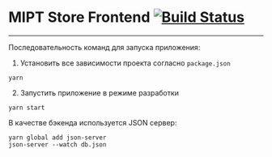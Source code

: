 # MIPT Store Frontend [![Build Status](https://travis-ci.com/SNVC1/devops-2020.svg?token=1eqkPsLFhPaKepysEJyt&branch=master)](https://travis-ci.com/SNVC1/devops-2020)

---
Последовательность команд для запуска приложения:
1. Установить все зависимости проекта согласно `package.json`
```shell script
yarn
```
2. Запустить приложение в режиме разработки
```shell script
yarn start
```

В качестве бэкенда используется JSON сервер:
```shell script
yarn global add json-server
json-server --watch db.json
```
